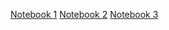 [Notebook 1](https://colab.research.google.com/github/data-psl/lectures2021/blob/main/notebooks/04_pytorch/01_introduction_to_pytorch.ipynb)
[Notebook 2](https://colab.research.google.com/github/data-psl/lectures2021/blob/main/notebooks/04_pytorch/02_simple_neural_network.ipynb)
[Notebook 3](https://colab.research.google.com/github/data-psl/lectures2021/blob/main/notebooks/04_pytorch/03_convolutional_neural_network_mnist.ipynb)
